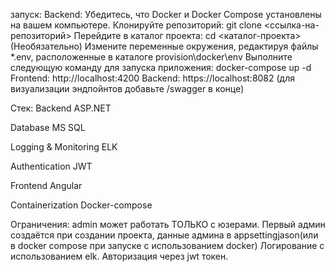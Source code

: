 
запуск:
Backend:
    Убедитесь, что Docker и Docker Compose установлены на вашем компьютере. 
    Клонируйте репозиторий: git clone <ссылка-на-репозиторий> 
    Перейдите в каталог проекта: cd <каталог-проекта> 
    (Необязательно) Измените переменные окружения, редактируя файлы *.env, расположенные в каталоге provision\docker\env 
    Выполните следующую команду для запуска приложения: docker-compose up -d
    Frontend: http://localhost:4200
    Backend: https://localhost:8082 (для визуализации эндпойнтов добавьте /swagger в конце)

Стек: 
  Backend
     ASP.NET
  
  Database
     MS SQL
  
  Logging & Monitoring
     ELK
  
  Authentication
     JWT
  
  Frontend
     Angular
  
  Containerization
     Docker-compose

Ограничения: 
    admin может работать ТОЛЬКО с юзерами.
    Первый админ создаётся при создании проекта, данные админа в appsettingjason(или в docker compose при запуске с использованием docker)
    Логирование с использованием elk. 
    Авторизация через jwt токен. 



    
